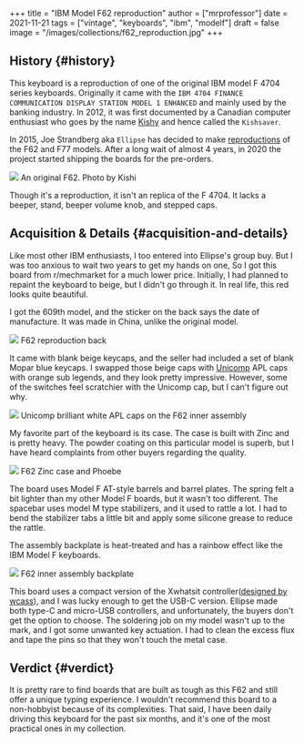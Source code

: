 +++
title = "IBM Model F62 reproduction"
author = ["mrprofessor"]
date = 2021-11-21
tags = ["vintage", "keyboards", "ibm", "modelf"]
draft = false
image = "/images/collections/f62_reproduction.jpg"
+++

## History {#history}

This keyboard is a reproduction of one of the original IBM model F 4704 series keyboards. Originally it came with the `IBM 4704 FINANCE COMMUNICATION DISPLAY STATION MODEL 1 ENHANCED` and mainly used by the banking industry. In 2012, it was first documented by a Canadian computer enthusiast who goes by the name [Kishy](http://kishy.ca/) and hence called the `Kishsaver`.

In 2015, Joe Strandberg aka `Ellipse` has decided to make [reproductions](https://deskthority.net/viewtopic.php?t=11046) of the F62 and F77 models. After a long wait of almost 4 years, in 2020 the project started shipping the boards for the pre-orders.

<div class="post-image">
  <img src="https://web.archive.org/web/20160404205603im_/http://kishy.ca/wp-content/uploads/2013/02/6019284_0005_unwrapped-plug.jpg" loading="lazy"/>
  <span class="img-description"> An original F62. Photo by Kishi </span>
</div>

Though it's a reproduction, it isn't an replica of the F 4704. It lacks a beeper, stand, beeper volume knob, and stepped caps.


## Acquisition & Details {#acquisition-and-details}

Like most other IBM enthusiasts, I too entered into Ellipse's group buy. But I was too anxious to wait two years to get my hands on one, So I got this board from r/mechmarket for a much lower price. Initially, I had planned to repaint the keyboard to beige, but I didn't go through it. In real life, this red looks quite beautiful.

I got the 609th model, and the sticker on the back says the date of manufacture. It was made in China, unlike the original model.

<div class="post-image">
  <img src="/images/collections/f62_back.jpg" loading="lazy"/>
  <span class="img-description"> F62 reproduction back </span>
</div>

It came with blank beige keycaps, and the seller had included a set of blank Mopar blue keycaps. I swapped those beige caps with [Unicomp](https://www.pckeyboard.com/) APL caps with orange sub legends, and they look pretty impressive. However, some of the switches feel scratchier with the Unicomp cap, but I can't figure out why.

<div class="post-image">
  <img src="/images/collections/f62_assembly.jpg" loading="lazy"/>
  <span class="img-description"> Unicomp brilliant white APL caps on the F62 inner assembly </span>
</div>

My favorite part of the keyboard is its case. The case is built with Zinc and is pretty heavy. The powder coating on this particular model is superb, but I have heard complaints from other buyers regarding the quality.

<div class="post-image">
  <img src="/images/collections/f62_zinc_case.jpg" loading="lazy"/>
  <span class="img-description"> F62 Zinc case and Phoebe </span>
</div>

The board uses Model F AT-style barrels and barrel plates. The spring felt a bit lighter than my other Model F boards, but it wasn't too different. The spacebar uses model M type stabilizers, and it used to rattle a lot. I had to bend the stabilizer tabs a little bit and apply some silicone grease to reduce the rattle.

The assembly backplate is heat-treated and has a rainbow effect like the IBM Model F keyboards.

<div class="post-image">
  <img src="/images/collections/f62_back_assembly.jpg" loading="lazy"/>
  <span class="img-description"> F62 inner assembly backplate </span>
</div>

This board uses a compact version of the Xwhatsit controller([designed by wcass](https://deskthority.net/viewtopic.php?f=7&t=13479)), and I was lucky enough to get the USB-C version. Ellipse made both type-C and micro-USB controllers, and unfortunately, the buyers don't get the option to choose. The soldering job on my model wasn't up to the mark, and I got some unwanted key actuation. I had to clean the excess flux and tape the pins so that they won't touch the metal case.


## Verdict {#verdict}

It is pretty rare to find boards that are built as tough as this F62 and still offer a unique typing experience. I wouldn't recommend this board to a non-hobbyist because of its complexities. That said, I have been daily driving this keyboard for the past six months, and it's one of the most practical ones in my collection.
